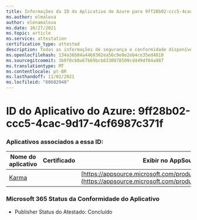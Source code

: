 ```yaml
---
title: Informações da ID do Aplicativo do Azure para 9ff28b02-ccc5-4cac-9d17-4cf6987c371f
ms.author: elmalova
author: elenamalova
ms.date: 10/27/2021
ms.topic: article
ms.service: attestation
certification_type: attested
description: Todas as informações de segurança e conformidade disponíveis para o 9ff28b02-ccc5-4cac-9d17-4cf6987c371f.
ms.openlocfilehash: 134a36b84a4468302ea56c9e8e2eb4ce35ed4810
ms.sourcegitcommit: 3b0f0cb0a67b69bcb6330078509cd449df04a987
ms.translationtype: MT
ms.contentlocale: pt-BR
ms.lasthandoff: 11/02/2021
ms.locfileid: "60682940"
---
```

# <a name="azure-app-id-9ff28b02-ccc5-4cac-9d17-4cf6987c371f"></a>ID do Aplicativo do Azure: 9ff28b02-ccc5-4cac-9d17-4cf6987c371f


### <a name="apps-associated-with-this-id"></a>Aplicativos associados a essa ID:
| **Nome do aplicativo** | **Certificado** | **Exibir no AppSource** |
|--------------|---------------|-----------------------|
| [Karma](https://docs.microsoft.com/microsoft-365-app-certification/forward/WA104381640) |  | [https://appsource.microsoft.com/product/office/WA104381640](https://appsource.microsoft.com/product/office/WA104381640) |

### <a name="microsoft-365-app-compliance-status"></a>Microsoft 365 Status da Conformidade do Aplicativo
- Publisher Status do Atestado: Concluído

